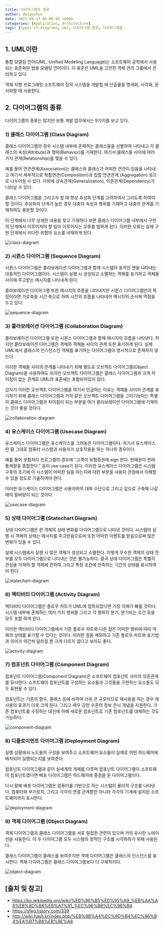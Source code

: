 ```yaml
---
title: 다이어그램의 종류
author: dejavuhyo
date: 2021-09-17 06:00:00 +0900
categories: [Application, Architecture]
tags: [types-of-diagrams, uml, 다이어그램-종류, 다이어그램]
---
```


## 1. UML이란
통합 모델링 언어(UML, Unified Modeling Language)는 소프트웨어 공학에서 사용되는 표준화된 범용 모델링 언어이다. 이 표준은 UML을 고안한 객체 관리 그룹에서 관리하고 있다.

객체 지향 프로그래밍 소프트웨어 집약 시스템을 개발할 때 산출물을 명세화, 시각화, 문서화할 때 사용한다.

## 2. 다이어그램의 종류
다이어그램의 종류는 많지만 보통 개발 업무에서는 9가지를 보고 있다.

### 1) 클래스 다이어그램 (Class Diagram)
클래스 다이어그램의 경우 시스템 내부에 존재하는 클래스들을 선별하여 나타내고 각 클래스의 속성(Attribute)과 행위(Behavior)를 기재한다. 여기서 클래스들 사이에 여러 가지 관계(Relationship)를 맺을 수 있다.

예를 들어 연관관계(Association)는 클래스와 클래스가 어떠한 연관이 있음을 나타내고 여기서 세부적으로 복합연관(Composition)과 집합 연관관계 (Aggregation) 등으로 나누어질 수 있다. 이외에 상속관계(Generalization), 의존관계(Dependency)가 나타날 수 있다.

클래스 다이어그램을 그리고자 할 때 항상 추상화 단계를 고려하여서 그리도록 하여야 할 것이다. 추상화의 단계가 높은 경우 대충의 속성과 행위를 기재하고 대충의 관계를 기재하여도 충분할 것이다.

이 단계에서 너무 상세한 내용을 찾고 기재하다 보면 클래스 다이어그램 내부에서 구현의 단계에서 이루어져야 할 일이 이루어지는 오류를 범하게 된다. 이러한 오류는 실제 구현 단계에서 커다란 위험의 요소를 내재하게 된다.

![class-diagram](/assets/img/2021-09-17-types-of-diagrams/usecase-diagram.png)

### 2) 시퀸스 다이어그램 (Sequence Diagram)
시퀸스 다이어그램은 콜라보레이션 다이어그램과 함께 시스템의 동적인 면을 나타내는 대표적인 다이어그램이다. 시스템이 실행 시 생성되고 소멸하는 객체를 표기하고 객체들 사이에 주고받는 메시지를 나타내게 된다.

콜라보레이션 다이어그램 또한 메시지의 흐름을 나타내지만 시퀸스 다이어그램만의 특징이라면 가로축을 시간 축으로 하여 시간의 흐름을 나타내어 메시지의 순서에 역점을 두고 있다.

![sequence-diagram](/assets/img/2021-09-17-types-of-diagrams/sequence-diagram.png)

### 3) 콜라보레이션 다이어그램 (Collaboration Diagram)
콜라보레이션 다이어그램 또한 시퀸스 다이어그램과 함께 메시지의 흐름을 나타낸다. 하지만 콜라보레이션 다어그램은 객체와 객체들 사이의 관계 또한 표기하게 된다. 실제 UML에서 클래스의 인스턴스인 객체를 표기하는 다이어그램이 명시적으로 존재하지 않는다.

이러한 객체들 사이의 관계를 나타내기 위해 별도로 오브젝트 다이어그램(Object Diagram)을 사용하여도 되지만 오브젝트 다이어그램은 클래스 다이어그램과 크게 차이점이 없는 관계로 UML의 표준에는 포함되어있지 않다.

갑자기 이러한 오브젝트 다이어그램을 여기서 언급하는 이유는 객체들 사이의 관계를 표기하기 위해 클래스 다이어그램과 거의 같은 오브젝트 다이어그램을 그리기보다는 특별히 클래스 다이어그램과 차이점이 되는 부분을 여기 콜라보레이션 다이어그램에 기재하는 것이 좋을 것이다.

![collaboration-diagram](/assets/img/2021-09-17-types-of-diagrams/collaboration-diagram.png)

### 4) 유스케이스 다이어그램 (Usecase Diagram)
유스케이스 다이어그램은 유스케이스를 그려놓은 다이어그램이다. 여기서 유스케이스란 말 그대로 컴퓨터 시스템과 사용자가 상호작용을 하는 하나의 경우이다.

예를 들어 보험처리 프로그램의 경우에 "고객이 보험증권에 sign 한다. 판매원이 판매 통계량을 종합한다." 등이 use case가 된다. 이러한 유스케이스 다이어그램은 시스템 구축의 초기에 이 시스템이 어떠한 일을 하는지에 대한 부분을 사용자 관점에서 이해할 수 있을 정도로 기술하여야 한다.

이러한 유스케이스 다이어그램은 사용자와의 대화 수단으로 그리고 앞으로 구축해 나갈 때의 밑바탕이 되는 것이다.

![usecase-diagram](/assets/img/2021-09-17-types-of-diagrams/usecase-diagram.png)

### 5) 상태 다이어그램 (Statechart Diagram)
상태 다이어그램은 한 객체의 상태 변화를 다이어그램으로 나타낸 것이다. 시스템의 실행 시 객체의 상태는 메시지를 주고받음으로써 또한 어떠한 이벤트를 받음으로써 많은 변화가 있을 수 있다.

실제 시스템에서 실행 시 많은 객체가 생성되고 소멸한다. 이렇게 무수한 객체의 상태 전부를 모두 다이어그램으로 나타내는 것은 불가능하다. 결국 상태 다이어그램은 특별히 관심을 가져야 할 객체에 관하여 그리고 특정 조건에 만족하는 기간의 상태를 표시하여야 한다.

![statechart-diagram](/assets/img/2021-09-17-types-of-diagrams/statechart-diagram.png)

### 6) 액티비티 다이어그램 (Activity Diagram)
액티비티 다이어그램은 플로우 차트가 UML에 접목되었다면 가장 이해가 빠를 것이다. 시스템 내부에 존재하는 여러 가지 행위들 그리고 각 행위의 분기, 분기되는 조건 등을 모두 포함 하게 된다.

이러한 액티비티 다이어그램에서 기존 플로우 차트와 다른 점은 어떠한 행위에 따라 객체의 상태를 표기할 수 있다는 것이다. 이러한 점을 제외하고 기존 플로우 차트와 표기법과 의미가 약간씩 달라질 뿐 크게 다르지 않다고 보아도 좋다.

![activity-diagram](/assets/img/2021-09-17-types-of-diagrams/activity-diagram.png)

### 7) 컴포넌트 다이어그램 (Component Diagram)
컴포넌트 다이어그램(Component Diagram)은 소프트웨어 컴포넌트 사이의 의존관계를 묘사한다. 소프트웨어 컴포넌트를 구성하는 요소들과 그것들을 구현하는 요소들도 모두 표현될 수 있다.

컴포넌트는 기존의 함수, 클래스 등에 비하여 더욱 큰 규모이므로 재사용을 하는 경우 재사용의 효과가 더욱 크게 된다. 그리고 매우 강한 수준의 정보 은닉 개념을 지원한다. 기존 컴포넌트를 수정하는 대신에 아예 새로운 컴포넌트로 기존 컴포넌트를 대체하는 것도 가능하다.

![component-diagram](/assets/img/2021-09-17-types-of-diagrams/component-diagram.png)

### 8) 디플로이먼트 다이어그램 (Deployment Diagram)
실행 상황에서 노드들의 구성을 보여주고 소프트웨어 요소들이 실제로 어떤 하드웨어에 배치되어 실행되는지를 보여준다.

컴포넌트 다이어그램과 같이 실세계의 개체를 다루며 컴포넌트 다이어그램이 소프트웨어 컴포넌트였다면 배포 다이어그램은 하드웨어에 중점을 둔 다이어그램이다.

다시 말해 배포 다이어그램은 컴퓨터를 기반으로 하는 시스템의 물리적 구조를 나타낸다. 컴퓨터와 부가장치, 그리고 각각의 연결 관계뿐만 아니라 각각의 기계에 설치된 소프트웨어까지 표시한다.

![deployment-diagram](/assets/img/2021-09-17-types-of-diagrams/deployment-diagram.png)

### 9) 객체 다이어그램 (Object Diagram)
객체 다이어그램과 클래스 다이어그램을 서로 밀접한 관련이 있으며 거의 유사한 노테이션을 사용한다. 이 두 다이어그램 모두 시스템의 정적인 구조를 시각화하기 위해 사용된다.

클래스 다이어그램이 클래스를 보여주지만 객체 다이어그램은 클래스의 인스턴스를 표시한다. 객체 다이어그램은 클래스 다이어그램보다 더 구체적이다.

![object-diagram](/assets/img/2021-09-17-types-of-diagrams/object-diagram.png)

## [출처 및 참고]
* <https://ko.wikipedia.org/wiki/%ED%86%B5%ED%95%A9_%EB%AA%A8%EB%8D%B8%EB%A7%81_%EC%96%B8%EC%96%B4>
* <https://sfeg.tistory.com/339>
* <http://wiki.hash.kr/index.php/%EB%8B%A4%EC%9D%B4%EC%96%B4%EA%B7%B8%EB%9E%A8>
